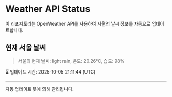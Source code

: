 
# Weather API Status

이 리포지토리는 OpenWeather API를 사용하여 서울의 날씨 정보를 자동으로 업데이트합니다.

## 현재 서울 날씨
> 서울의 현재 날씨: light rain, 온도: 20.26°C, 습도: 98%

⏳ 업데이트 시간: 2025-10-05 21:11:44 (UTC)

---
자동 업데이트 봇에 의해 관리됩니다.
